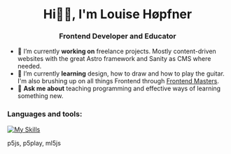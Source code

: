 <h1 align="center"> Hi✌🏽, I'm Louise Høpfner </h1>

<h3 align="center"> Frontend Developer and Educator </h3>

- 🔭 I’m currently **working on** freelance projects. Mostly content-driven websites with the great Astro framework and Sanity as CMS where needed.   
- 🌱 I’m currently **learning** design, how to draw and how to play the guitar. I'm also brushing up on all things Frontend through [Frontend Masters](https://frontendmasters.com/).  
- 💬 **Ask me about** teaching programming and effective ways of learning something new. 
<h3> Languages and tools:</h3>

[![My Skills](https://skillicons.dev/icons?i=html,css,js,nodejs,react,vite,astro,figma,ps,netlify)](https://skillicons.dev)

p5js, p5play, ml5js

  <!--
**louissse/louissse** is a ✨ _special_ ✨ repository because its `README.md` (this file) appears on your GitHub profile.

Here are some ideas to get you started:

- 🔭 I’m currently working on ...
- 🌱 I’m currently learning ...
- 👯 I’m looking to collaborate on ...
- 🤔 I’m looking for help with ...
- 💬 Ask me about ...
- 📫 How to reach me: ...
- 😄 Pronouns: ...
- ⚡ Fun fact: ...
-->
